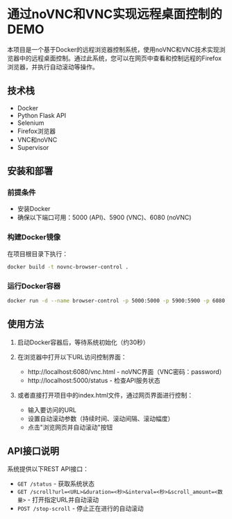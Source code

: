 # 通过noVNC和VNC实现远程桌面控制的DEMO

本项目是一个基于Docker的远程浏览器控制系统，使用noVNC和VNC技术实现浏览器中的远程桌面控制。通过此系统，您可以在网页中查看和控制远程的Firefox浏览器，并执行自动滚动等操作。

## 技术栈

- Docker
- Python Flask API
- Selenium
- Firefox浏览器
- VNC和noVNC
- Supervisor

## 安装和部署

### 前提条件

- 安装Docker
- 确保以下端口可用：5000 (API)、5900 (VNC)、6080 (noVNC)

### 构建Docker镜像

在项目根目录下执行：

```bash
docker build -t novnc-browser-control .
```

### 运行Docker容器

```bash
docker run -d --name browser-control -p 5000:5000 -p 5900:5900 -p 6080:6080 novnc-browser-control
```

## 使用方法

1. 启动Docker容器后，等待系统初始化（约30秒）
2. 在浏览器中打开以下URL访问控制界面：
   - http://localhost:6080/vnc.html - noVNC界面（VNC密码：password）
   - http://localhost:5000/status - 检查API服务状态

3. 或者直接打开项目中的index.html文件，通过网页界面进行控制：
   - 输入要访问的URL
   - 设置自动滚动参数（持续时间、滚动间隔、滚动幅度）
   - 点击"浏览网页并自动滚动"按钮

## API接口说明

系统提供以下REST API接口：

- `GET /status` - 获取系统状态
- `GET /scroll?url=<URL>&duration=<秒>&interval=<秒>&scroll_amount=<数量>` - 打开指定URL并自动滚动
- `POST /stop-scroll` - 停止正在进行的自动滚动

